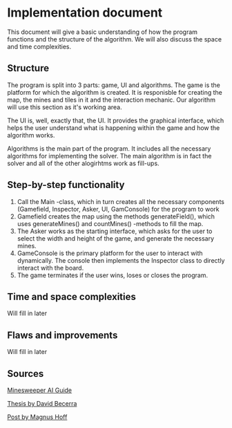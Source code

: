 # Implementation document

This document will give a basic understanding of how the program functions and the structure of the algorithm. We will also discuss the space and time complexities. 

## Structure

The program is split into 3 parts: game, UI and algorithms. The game is the platform for which the algorithm is created. It is responisble for creating the map, the mines and tiles in it and the interaction mechanic. Our algorithm will use this section as it's working area. 

The UI is, well, exactly that, the UI. It provides the graphical interface, which helps the user understand what is happening within the game and how the algorithm works.

Algorithms is the main part of the program. It includes all the necessary algorithms for implementing the solver. The main algorithm is in fact the solver and all of the other alogirhtms work as fill-ups.

##  Step-by-step functionality

1. Call the Main -class, which in turn creates all the necessary components (Gamefield, Inspector, Asker, UI, GamConsole) for the program to work
2. Gamefield creates the map using the methods generateField(), which uses generateMines() and countMines() -methods to fill the map.
3. The Asker works as the starting interface, which asks for the user to select the width and height of the game, and generate the necessary mines.
4.  GameConsole is the primary platform for the user to interact with dynamically. The console then implements the Inspector class to directly interact with the board.
5. The game terminates if the user wins, loses or closes the program. 

## Time and space complexities

Will fill in later

## Flaws and improvements

Will fill in later

## Sources

[Minesweeper AI Guide](https://luckytoilet.wordpress.com/2012/12/23/2125/)

[Thesis by David Becerra](https://dash.harvard.edu/bitstream/handle/1/14398552/BECERRA-SENIORTHESIS-2015.pdf?sequence=1)

[Post by Magnus Hoff](https://magnushoff.com/minesweeper/)